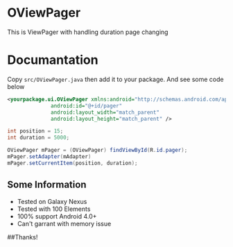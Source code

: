 OViewPager
==========

This is ViewPager with handling duration page changing

Documantation
=============

Copy `src/OViewPager.java` then add it to your package. And see some code below

```xml
<yourpackage.ui.OViewPager xmlns:android="http://schemas.android.com/apk/res/android"
              android:id="@+id/pager"
              android:layout_width="match_parent"
              android:layout_height="match_parent" />
```

``` java
int position = 15;
int duration = 5000;

OViewPager mPager = (OViewPager) findViewById(R.id.pager);
mPager.setAdapter(mAdapter)
mPager.setCurrentItem(position, duration);
```

## Some Information
  * Tested on Galaxy Nexus
  * Tested with 100 Elements
  * 100% support Android 4.0+
  * Can't garrant with memory issue

##Thanks!
